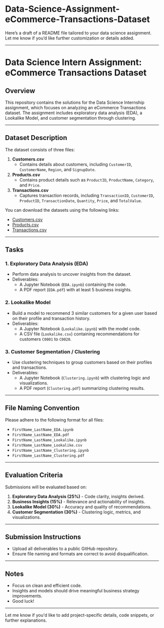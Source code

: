 # Data-Science-Assignment-eCommerce-Transactions-Dataset

Here’s a draft of a README file tailored to your data science assignment. Let me know if you’d like further customization or details added.

---

# Data Science Intern Assignment: eCommerce Transactions Dataset

## Overview
This repository contains the solutions for the Data Science Internship assignment, which focuses on analyzing an eCommerce Transactions dataset. The assignment includes exploratory data analysis (EDA), a Lookalike Model, and customer segmentation through clustering.

---

## Dataset Description
The dataset consists of three files:
1. **Customers.csv**  
   - Contains details about customers, including `CustomerID`, `CustomerName`, `Region`, and `SignupDate`.
2. **Products.csv**  
   - Contains product details such as `ProductID`, `ProductName`, `Category`, and `Price`.
3. **Transactions.csv**  
   - Captures transaction records, including `TransactionID`, `CustomerID`, `ProductID`, `TransactionDate`, `Quantity`, `Price`, and `TotalValue`.

You can download the datasets using the following links:
- [Customers.csv](https://drive.google.com/file/d/1bu_--mo79VdUG9oin4ybfFGRUSXAe-WE/view?usp=sharing)
- [Products.csv](https://drive.google.com/file/d/1IKuDizVapw-hyktwfpoAoaGtHtTNHfd0/view?usp=sharing)
- [Transactions.csv](https://drive.google.com/file/d/1saEqdbBB-vuk2hxoAf4TzDEsykdKlzbF/view?usp=sharing)

---

## Tasks
### 1. **Exploratory Data Analysis (EDA)**
- Perform data analysis to uncover insights from the dataset.
- Deliverables:
  - A Jupyter Notebook (`EDA.ipynb`) containing the code.
  - A PDF report (`EDA.pdf`) with at least 5 business insights.

### 2. **Lookalike Model**
- Build a model to recommend 3 similar customers for a given user based on their profile and transaction history.
- Deliverables:
  - A Jupyter Notebook (`Lookalike.ipynb`) with the model code.
  - A CSV file (`Lookalike.csv`) containing recommendations for customers `C0001` to `C0020`.

### 3. **Customer Segmentation / Clustering**
- Use clustering techniques to group customers based on their profiles and transactions.
- Deliverables:
  - A Jupyter Notebook (`Clustering.ipynb`) with clustering logic and visualizations.
  - A PDF report (`Clustering.pdf`) summarizing clustering results.

---

## File Naming Convention
Please adhere to the following format for all files:
- `FirstName_LastName_EDA.ipynb`
- `FirstName_LastName_EDA.pdf`
- `FirstName_LastName_Lookalike.ipynb`
- `FirstName_LastName_Lookalike.csv`
- `FirstName_LastName_Clustering.ipynb`
- `FirstName_LastName_Clustering.pdf`

---

## Evaluation Criteria
Submissions will be evaluated based on:
1. **Exploratory Data Analysis (25%)** - Code clarity, insights derived.
2. **Business Insights (15%)** - Relevance and actionability of insights.
3. **Lookalike Model (30%)** - Accuracy and quality of recommendations.
4. **Customer Segmentation (30%)** - Clustering logic, metrics, and visualizations.

---

## Submission Instructions
- Upload all deliverables to a public GitHub repository.
- Ensure file naming and formats are correct to avoid disqualification.

---

## Notes
- Focus on clean and efficient code.
- Insights and models should drive meaningful business strategy improvements.
- Good luck!

--- 

Let me know if you'd like to add project-specific details, code snippets, or further explanations.
